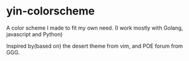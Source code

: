 # yin-colorscheme

A color scheme I made to fit my own need.
(I work mostly with Golang, javascript and Python)

Inspired by(based on) the desert theme from vim, and POE forum from GGG.